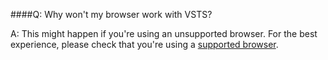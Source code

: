 ####Q:	Why won't my browser work with VSTS?

A:	This might happen if you're using an unsupported browser. 
For the best experience, please check that you're using a 
[supported browser](/tfs/server/compatibility#supported-browsers).

